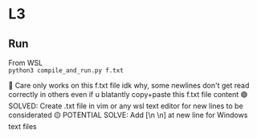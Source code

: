 # L3

## Run

From WSL </br>
`python3 compile_and_run.py f.txt`

🔴 Care only works on this f.txt file idk why, some newlines don't get read correctly in others even if u blatantly copy+paste this f.txt file content
🟢 SOLVED: Create .txt file in vim or any wsl text editor for new lines to be considerated
🟡 POTENTIAL SOLVE: Add [\n \n] at new line for Windows text files
